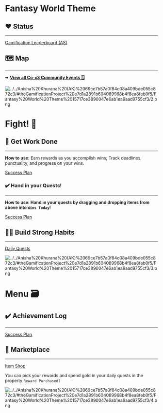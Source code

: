 # Fantasy World Theme

## ♥ Status

---

[Gamification Leaderboard (AS)](Fantasy%20World%20Theme%20ef119a2b4fba4ca8ad64923fcae10c12/Gamification%20Leaderboard%20(AS)%2060aee5ec7f8241b2b563e3b682aac00f.md)

## 🗺 Map

---

➥ **[View all Co-x3 Community Events 🗓](https://www.notion.so/Co-x3-Wiki-ab16913954b7482384988fda77c88a07)**

![../../Anisha%20Khurana%20(AK)%2069ce7b57a0f84c08a409bde055c872c3/#theGamificationProject%20e7d1a2891b604089968b4f8ea8feb0f5/Fantasy%20World%20Theme%2015717ce3890047e6ab1ea9aad9755cf3/2.png](../../Anisha%20Khurana%20(AK)%2069ce7b57a0f84c08a409bde055c872c3/#theGamificationProject%20e7d1a2891b604089968b4f8ea8feb0f5/Fantasy%20World%20Theme%2015717ce3890047e6ab1ea9aad9755cf3/2.png)

# Fight! 👊

## 📅 Get Work Done

---

**How to use:** Earn rewards as you accomplish wins; Track deadlines, punctuality, and progress on your wins.

[Success Plan](Fantasy%20World%20Theme%20ef119a2b4fba4ca8ad64923fcae10c12/Success%20Plan%20d9f3e58226ae4a6c9314e41979fa4ed4.md)

### ✔️ Hand in your Quests!

---

**How to use: Hand in your quests by dragging and dropping items from above into `Wins Today`!**

[Success Plan](Fantasy%20World%20Theme%20ef119a2b4fba4ca8ad64923fcae10c12/Success%20Plan%2002533686dd0249d887981c7e90d8c25b.md)

## 🧘‍♀️ Build Strong Habits

---

[Daily Quests](Fantasy%20World%20Theme%20ef119a2b4fba4ca8ad64923fcae10c12/Daily%20Quests%201daf0df47c124f828f93d3f9f7602a71.md)

![../../Anisha%20Khurana%20(AK)%2069ce7b57a0f84c08a409bde055c872c3/#theGamificationProject%20e7d1a2891b604089968b4f8ea8feb0f5/Fantasy%20World%20Theme%2015717ce3890047e6ab1ea9aad9755cf3/3.png](../../Anisha%20Khurana%20(AK)%2069ce7b57a0f84c08a409bde055c872c3/#theGamificationProject%20e7d1a2891b604089968b4f8ea8feb0f5/Fantasy%20World%20Theme%2015717ce3890047e6ab1ea9aad9755cf3/3.png)

# Menu 🗃

## ✔️ Achievement Log

---

[Success Plan](Fantasy%20World%20Theme%20ef119a2b4fba4ca8ad64923fcae10c12/Success%20Plan%20f75e293fb797422ebf1bfcf6c353f701.md)

## 🤑 Marketplace

---

[Item Shop](Fantasy%20World%20Theme%20ef119a2b4fba4ca8ad64923fcae10c12/Item%20Shop%200a7737b43fcf47fc82b3730e0d80bac6.md)

You can pick your rewards and spend gold in your daily quests in the property `Reward Purchased?`

![../../Anisha%20Khurana%20(AK)%2069ce7b57a0f84c08a409bde055c872c3/#theGamificationProject%20e7d1a2891b604089968b4f8ea8feb0f5/Fantasy%20World%20Theme%2015717ce3890047e6ab1ea9aad9755cf3/4.png](../../Anisha%20Khurana%20(AK)%2069ce7b57a0f84c08a409bde055c872c3/#theGamificationProject%20e7d1a2891b604089968b4f8ea8feb0f5/Fantasy%20World%20Theme%2015717ce3890047e6ab1ea9aad9755cf3/4.png)